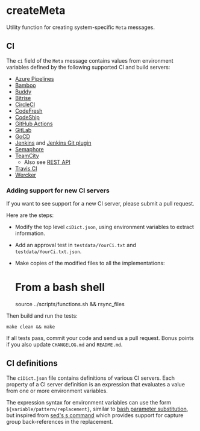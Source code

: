# createMeta

Utility function for creating system-specific `Meta` messages.

## CI

The `ci` field of the `Meta` message contains values from environment variables
defined by the following supported CI and build servers:

* [Azure Pipelines](https://docs.microsoft.com/en-us/azure/devops/pipelines/build/variables?tabs=yaml&view=azure-devops#build-variables)
* [Bamboo](https://confluence.atlassian.com/bamboo/bamboo-variables-289277087.html)
* [Buddy](https://buddy.works/docs/pipelines/environment-variables#default-environment-variables)
* [Bitrise](https://devcenter.bitrise.io/builds/available-environment-variables/)
* [CircleCI](https://circleci.com/docs/2.0/env-vars/#built-in-environment-variables)
* [CodeFresh](https://codefresh.io/docs/docs/codefresh-yaml/variables/#system-provided-variables)
* [CodeShip](https://documentation.codeship.com/basic/builds-and-configuration/set-environment-variables/)
* [GitHub Actions](https://help.github.com/en/actions/configuring-and-managing-workflows/using-environment-variables)
* [GitLab](https://docs.gitlab.com/ee/ci/variables/predefined_variables.html)
* [GoCD](https://docs.gocd.org/current/faq/dev_use_current_revision_in_build.html)
* [Jenkins](https://www.jenkins.io/doc/book/pipeline/jenkinsfile/#using-environment-variables) and [Jenkins Git plugin](https://plugins.jenkins.io/git/#environment-variables)
* [Semaphore](https://docs.semaphoreci.com/ci-cd-environment/environment-variables/)
* [TeamCity](https://www.jetbrains.com/help/teamcity/predefined-build-parameters.html)
  * Also see [REST API](https://www.jetbrains.com/help/teamcity/rest-api.html#)
* [Travis CI](https://docs.travis-ci.com/user/environment-variables/#Default-Environment-Variables)
* [Wercker](https://devcenter.wercker.com/administration/environment-variables/available-env-vars/)

### Adding support for new CI servers

If you want to see support for a new CI server, please submit a pull request.

Here are the steps:

* Modify the top level `ciDict.json`, using environment variables to extract information.
* Add an approval test in `testdata/YourCi.txt` and `testdata/YourCi.txt.json`.
* Make copies of the modified files to all the implementations:

    # From a bash shell
    source ../scripts/functions.sh && rsync_files

Then build and run the tests:

    make clean && make

If all tests pass, commit your code and send us a pull request. Bonus points if you
also update `CHANGELOG.md` and `README.md`.

## CI definitions

The `ciDict.json` file contains definitions of various CI servers. Each property of a CI
server definition is an expression that evaluates a value from one or more environment variables.

The expression syntax for environment variables can use the form `${variable/pattern/replacement}`,
similar to [bash parameter substitution](https://tldp.org/LDP/abs/html/parameter-substitution.html),
but inspired from [sed's s command](https://www.gnu.org/software/sed/manual/html_node/The-_0022s_0022-Command.html) which provides support for capture group back-references in the replacement.
